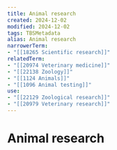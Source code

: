 ```yaml
---
title: Animal research
created: 2024-12-02
modified: 2024-12-02
tags: TBSMetadata
alias: Animal research
narrowerTerm:
- "[[18265 Scientific research]]"
relatedTerm:
- "[[20974 Veterinary medicine]]"
- "[[22138 Zoology]]"
- "[[1124 Animals]]"
- "[[1096 Animal testing]]"
use:
- "[[22129 Zoological research]]"
- "[[20979 Veterinary research]]"
---
```

# Animal research
